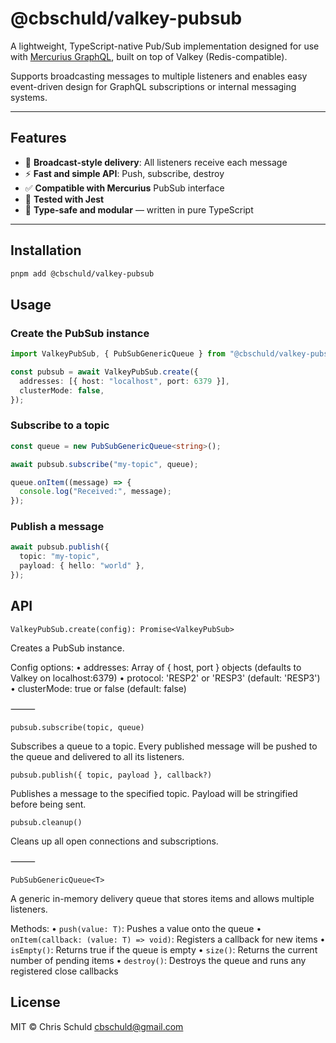 # @cbschuld/valkey-pubsub

A lightweight, TypeScript-native Pub/Sub implementation designed for use with [Mercurius GraphQL](https://github.com/mercurius-js/mercurius), built on top of Valkey (Redis-compatible).

Supports broadcasting messages to multiple listeners and enables easy event-driven design for GraphQL subscriptions or internal messaging systems.

---

## Features

- 🔁 **Broadcast-style delivery**: All listeners receive each message
- ⚡ **Fast and simple API**: Push, subscribe, destroy
- ✅ **Compatible with Mercurius** PubSub interface
- 🧪 **Tested with Jest**
- 🧱 **Type-safe and modular** — written in pure TypeScript

---

## Installation

```bash
pnpm add @cbschuld/valkey-pubsub
```

## Usage

### Create the PubSub instance

```typescript
import ValkeyPubSub, { PubSubGenericQueue } from "@cbschuld/valkey-pubsub";

const pubsub = await ValkeyPubSub.create({
  addresses: [{ host: "localhost", port: 6379 }],
  clusterMode: false,
});
```

### Subscribe to a topic

```typescript
const queue = new PubSubGenericQueue<string>();

await pubsub.subscribe("my-topic", queue);

queue.onItem((message) => {
  console.log("Received:", message);
});
```

### Publish a message

```typescript
await pubsub.publish({
  topic: "my-topic",
  payload: { hello: "world" },
});
```

## API

`ValkeyPubSub.create(config): Promise<ValkeyPubSub>`

Creates a PubSub instance.

Config options:
• addresses: Array of { host, port } objects (defaults to Valkey on localhost:6379)
• protocol: 'RESP2' or 'RESP3' (default: 'RESP3')
• clusterMode: true or false (default: false)

⸻

`pubsub.subscribe(topic, queue)`

Subscribes a queue to a topic. Every published message will be pushed to the queue and delivered to all its listeners.

`pubsub.publish({ topic, payload }, callback?)`

Publishes a message to the specified topic. Payload will be stringified before being sent.

`pubsub.cleanup()`

Cleans up all open connections and subscriptions.

⸻

`PubSubGenericQueue<T>`

A generic in-memory delivery queue that stores items and allows multiple listeners.

Methods:
• `push(value: T)`: Pushes a value onto the queue
• `onItem(callback: (value: T) => void)`: Registers a callback for new items
• `isEmpty()`: Returns true if the queue is empty
• `size()`: Returns the current number of pending items
• `destroy()`: Destroys the queue and runs any registered close callbacks

## License

MIT © Chris Schuld <cbschuld@gmail.com>
